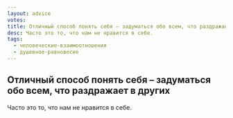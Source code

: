 ```yaml
---
layout: advice
votes:
title: Отличный способ понять себя – задуматься обо всем, что раздражает в других
desc: Часто это то, что нам не нравится в себе.
tags:
  - человеческие-взаимоотношения
  - душевное-равновесие
---
```


## Отличный способ понять себя – задуматься обо всем, что раздражает в других

Часто это то, что нам не нравится в себе.
